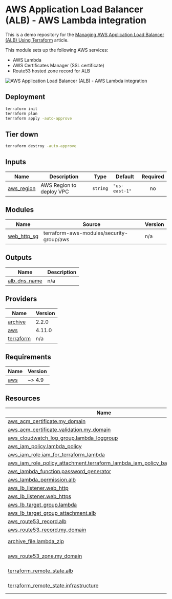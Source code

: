 <!-- BEGIN_TF_DOCS -->

# AWS Application Load Balancer (ALB) - AWS Lambda integration 

This is a demo repository for the [Managing AWS Application Load Balancer (ALB) Using Terraform](https://hands-on.cloud/managing-aws-application-load-balancer-alb-using-terraform/) article.

This module sets up the following AWS services:

* AWS Lambda
* AWS Certificates Manager (SSL certificate)
* Route53 hosted zone record for ALB

![AWS Application Load Balancer (ALB) - AWS Lambda integration](https://hands-on.cloud/wp-content/uploads/2022/04/Managing-AWS-Application-Load-Balancer-ALB-Using-Terraform-Lambda-integration-2048x1670.png)

## Deployment

```sh
terraform init
terraform plan
terraform apply -auto-approve
```

## Tier down

```sh
terraform destroy -auto-approve
```
## Inputs

| Name | Description | Type | Default | Required |
|------|-------------|------|---------|:--------:|
| <a name="input_aws_region"></a> [aws\_region](#input\_aws\_region) | AWS Region to deploy VPC | `string` | `"us-east-1"` | no |
## Modules

| Name | Source | Version |
|------|--------|---------|
| <a name="module_web_http_sg"></a> [web\_http\_sg](#module\_web\_http\_sg) | terraform-aws-modules/security-group/aws | n/a |
## Outputs

| Name | Description |
|------|-------------|
| <a name="output_alb_dns_name"></a> [alb\_dns\_name](#output\_alb\_dns\_name) | n/a |
## Providers

| Name | Version |
|------|---------|
| <a name="provider_archive"></a> [archive](#provider\_archive) | 2.2.0 |
| <a name="provider_aws"></a> [aws](#provider\_aws) | 4.11.0 |
| <a name="provider_terraform"></a> [terraform](#provider\_terraform) | n/a |
## Requirements

| Name | Version |
|------|---------|
| <a name="requirement_aws"></a> [aws](#requirement\_aws) | ~> 4.9 |
## Resources

| Name | Type |
|------|------|
| [aws_acm_certificate.my_domain](https://registry.terraform.io/providers/hashicorp/aws/latest/docs/resources/acm_certificate) | resource |
| [aws_acm_certificate_validation.my_domain](https://registry.terraform.io/providers/hashicorp/aws/latest/docs/resources/acm_certificate_validation) | resource |
| [aws_cloudwatch_log_group.lambda_loggroup](https://registry.terraform.io/providers/hashicorp/aws/latest/docs/resources/cloudwatch_log_group) | resource |
| [aws_iam_policy.lambda_policy](https://registry.terraform.io/providers/hashicorp/aws/latest/docs/resources/iam_policy) | resource |
| [aws_iam_role.iam_for_terraform_lambda](https://registry.terraform.io/providers/hashicorp/aws/latest/docs/resources/iam_role) | resource |
| [aws_iam_role_policy_attachment.terraform_lambda_iam_policy_basic_execution](https://registry.terraform.io/providers/hashicorp/aws/latest/docs/resources/iam_role_policy_attachment) | resource |
| [aws_lambda_function.password_generator](https://registry.terraform.io/providers/hashicorp/aws/latest/docs/resources/lambda_function) | resource |
| [aws_lambda_permission.alb](https://registry.terraform.io/providers/hashicorp/aws/latest/docs/resources/lambda_permission) | resource |
| [aws_lb_listener.web_http](https://registry.terraform.io/providers/hashicorp/aws/latest/docs/resources/lb_listener) | resource |
| [aws_lb_listener.web_https](https://registry.terraform.io/providers/hashicorp/aws/latest/docs/resources/lb_listener) | resource |
| [aws_lb_target_group.lambda](https://registry.terraform.io/providers/hashicorp/aws/latest/docs/resources/lb_target_group) | resource |
| [aws_lb_target_group_attachment.alb](https://registry.terraform.io/providers/hashicorp/aws/latest/docs/resources/lb_target_group_attachment) | resource |
| [aws_route53_record.alb](https://registry.terraform.io/providers/hashicorp/aws/latest/docs/resources/route53_record) | resource |
| [aws_route53_record.my_domain](https://registry.terraform.io/providers/hashicorp/aws/latest/docs/resources/route53_record) | resource |
| [archive_file.lambda_zip](https://registry.terraform.io/providers/hashicorp/archive/latest/docs/data-sources/file) | data source |
| [aws_route53_zone.my_domain](https://registry.terraform.io/providers/hashicorp/aws/latest/docs/data-sources/route53_zone) | data source |
| [terraform_remote_state.alb](https://registry.terraform.io/providers/hashicorp/terraform/latest/docs/data-sources/remote_state) | data source |
| [terraform_remote_state.infrastructure](https://registry.terraform.io/providers/hashicorp/terraform/latest/docs/data-sources/remote_state) | data source |

<!-- END_TF_DOCS -->